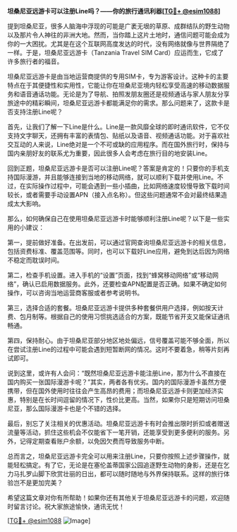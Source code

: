 **坦桑尼亚远游卡可以注册Line吗？——你的旅行通讯利器[[TG💪+ @esim1088](https://t.me/s/esim1088)]**

提到坦桑尼亚，很多人脑海中浮现的可能是广袤无垠的草原、成群结队的野生动物以及那片令人神往的非洲大地。然而，当你踏上这片土地时，通信问题可能会成为你的一大困扰。尤其是在这个互联网高度发达的时代，没有网络就像与世界隔绝了一样。于是，坦桑尼亚远游卡（Tanzania Travel SIM Card）应运而生，它成了许多旅行者的福音。

坦桑尼亚远游卡是由当地运营商提供的专用SIM卡，专为游客设计。这种卡的主要特点在于其便捷性和实用性，它能让你在坦桑尼亚境内轻松享受高速的移动数据服务和语音通话功能。无论是为了导航、拍照发朋友圈还是视频通话与家人朋友分享旅途中的精彩瞬间，坦桑尼亚远游卡都能满足你的需求。那么问题来了，这款卡是否支持注册Line呢？

首先，让我们了解一下Line是什么。Line是一款风靡全球的即时通讯软件，它不仅支持文字聊天，还拥有丰富的表情包、贴纸以及语音、视频通话功能。对于喜欢社交互动的人来说，Line绝对是一个不可或缺的应用程序。而在国外旅行时，保持与国内亲朋好友的联系尤为重要，因此很多人会考虑在旅行目的地安装Line。

回到正题，坦桑尼亚远游卡是否可以注册Line呢？答案是肯定的！只要你的手机支持国际漫游，并且能够连接到当地的移动网络，就可以顺利下载并使用Line。不过，在实际操作过程中，可能会遇到一些小插曲，比如网络速度较慢导致下载时间较长，或者需要手动设置APN（接入点名称）。但这些问题通常不会对最终结果造成太大影响。

那么，如何确保自己在使用坦桑尼亚远游卡时能够顺利注册Line呢？以下是一些实用的小建议：

第一，提前做好准备。在出发前，可以通过官网查询坦桑尼亚远游卡的相关信息，包括资费标准、覆盖范围等。同时，也可以下载好Line应用，避免到达后因为网络不稳定而耽误时间。

第二，检查手机设置。进入手机的“设置”页面，找到“蜂窝移动网络”或“移动网络”，确认已启用数据服务。此外，还要检查APN配置是否正确。如果不确定如何操作，可以咨询当地运营商客服或者参考说明书。

第三，选择合适的套餐。坦桑尼亚远游卡提供多种套餐供用户选择，例如按天计费、包月制等。根据自己的使用习惯挑选适合的方案，既能节省开支又能保证通讯畅通。

第四，保持耐心。由于坦桑尼亚部分地区地处偏远，信号覆盖可能不够全面，所以在尝试注册Line的过程中可能会遇到短暂断网的情况。这时不要着急，稍等片刻再试即可。

说到这里，或许有人会问：“既然坦桑尼亚远游卡能注册Line，那为什么不直接在国内购买一张国际漫游卡呢？”其实，两者各有优劣。国内的国际漫游卡虽然方便携带，但在国外使用时往往会产生高昂的费用；而坦桑尼亚远游卡则更加经济实惠，特别是在长时间逗留的情况下，性价比更高。当然，如果你只是短期访问坦桑尼亚，那么国际漫游卡也是个不错的选择。

最后，别忘了关注相关的优惠活动。坦桑尼亚远游卡有时会推出限时折扣或者赠送流量等活动，抓住这些机会不仅能省下一笔开销，还能享受到更多便利的服务。另外，记得定期查看账户余额，以免因欠费而导致服务中断。

总而言之，坦桑尼亚远游卡完全可以用来注册Line，只要你按照上述步骤操作，就能轻松搞定。有了它，无论是在塞伦盖蒂国家公园追逐野生动物的身影，还是在乞力马扎罗山脚下欣赏壮丽的日出，都可以随时随地与外界保持联系。这样的旅行体验岂不是更加完美？

希望这篇文章对你有所帮助！如果你还有其他关于坦桑尼亚远游卡的问题，欢迎随时留言讨论。祝大家旅途愉快，通讯无忧！

[[TG💪+ @esim1088](https://t.me/s/esim1088) ![Image](https://i.postimg.cc/4NQfJmqS/Snipaste-2025-05-13-00-14-12.png)]
